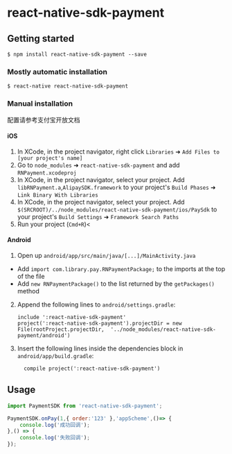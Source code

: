 
# react-native-sdk-payment

## Getting started

`$ npm install react-native-sdk-payment --save`

### Mostly automatic installation

`$ react-native react-native-sdk-payment`

### Manual installation

配置请参考支付宝开放文档

#### iOS

1. In XCode, in the project navigator, right click `Libraries` ➜ `Add Files to [your project's name]`
2. Go to `node_modules` ➜ `react-native-sdk-payment` and add `RNPayment.xcodeproj`
3. In XCode, in the project navigator, select your project. Add `libRNPayment.a`,`AlipaySDK.framework` to your project's `Build Phases` ➜ `Link Binary With Libraries`
4. In XCode, in the project navigator, select your project. Add `$(SRCROOT)/../node_modules/react-native-sdk-payment/ios/PaySdk` to your project's `Build Settings` ➜ `Framework Search Paths`
5. Run your project (`Cmd+R`)<

#### Android

1. Open up `android/app/src/main/java/[...]/MainActivity.java`
  - Add `import com.library.pay.RNPaymentPackage;` to the imports at the top of the file
  - Add `new RNPaymentPackage()` to the list returned by the `getPackages()` method
2. Append the following lines to `android/settings.gradle`:
  	```
  	include ':react-native-sdk-payment'
  	project(':react-native-sdk-payment').projectDir = new File(rootProject.projectDir, 	'../node_modules/react-native-sdk-payment/android')
  	```
3. Insert the following lines inside the dependencies block in `android/app/build.gradle`:
  	```
      compile project(':react-native-sdk-payment')
  	```

## Usage
```javascript
import PaymentSDK from 'react-native-sdk-payment';

PaymentSDK.onPay(1,{ order:'123' },'appScheme',()=> {
    console.log('成功回调');
},() => {
    console.log('失败回调');
});

```
  
